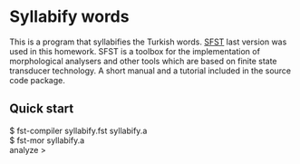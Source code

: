 # Syllabify words

This is a program that syllabifies the Turkish words. [SFST](http://www.cis.uni-muenchen.de/~schmid/tools/SFST/) last version was used in this homework. SFST is a toolbox for the implementation of morphological analysers and other tools which are based on finite state transducer technology.
A short manual and a tutorial included in the source code package.

## Quick start

$ fst-compiler syllabify.fst syllabify.a  
$ fst-mor syllabify.a  
analyze >  